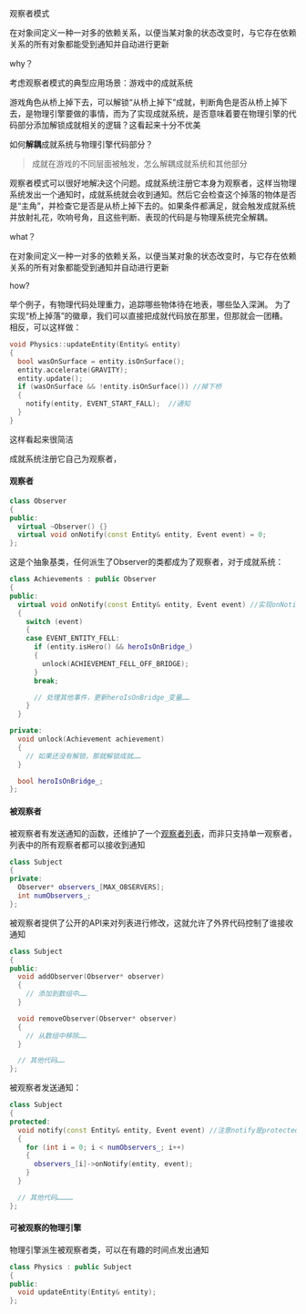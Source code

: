 观察者模式

在对象间定义一种一对多的依赖关系，以便当某对象的状态改变时，与它存在依赖关系的所有对象都能受到通知并自动进行更新

why？

考虑观察者模式的典型应用场景：游戏中的成就系统

游戏角色从桥上掉下去，可以解锁“从桥上掉下”成就，判断角色是否从桥上掉下去，是物理引擎要做的事情，而为了实现成就系统，是否意味着要在物理引擎的代码部分添加解锁成就相关的逻辑？这看起来十分不优美

如何**解耦**成就系统与物理引擎代码部分？

> 成就在游戏的不同层面被触发，怎么解耦成就系统和其他部分

观察者模式可以很好地解决这个问题。成就系统注册它本身为观察者，这样当物理系统发出一个通知时，成就系统就会收到通知。然后它会检查这个掉落的物体是否是“主角”，并检查它是否是从桥上掉下去的。如果条件都满足，就会触发成就系统并放射礼花，吹响号角，且这些判断、表现的代码是与物理系统完全解耦。

what？

在对象间定义一种一对多的依赖关系，以便当某对象的状态改变时，与它存在依赖关系的所有对象都能受到通知并自动进行更新

how?

举个例子，有物理代码处理重力，追踪哪些物体待在地表，哪些坠入深渊。 为了实现“桥上掉落”的徽章，我们可以直接把成就代码放在那里，但那就会一团糟。 相反，可以这样做：

```cpp
void Physics::updateEntity(Entity& entity)
{
  bool wasOnSurface = entity.isOnSurface();
  entity.accelerate(GRAVITY);
  entity.update();
  if (wasOnSurface && !entity.isOnSurface()) //掉下桥
  {
    notify(entity, EVENT_START_FALL);  //通知
  }
}
```

这样看起来很简洁

成就系统注册它自己为观察者，

#### 观察者

```cpp
class Observer
{
public:
  virtual ~Observer() {}
  virtual void onNotify(const Entity& entity, Event event) = 0;
};
```

这是个抽象基类，任何派生了Observer的类都成为了观察者，对于成就系统：

```cpp
class Achievements : public Observer
{
public:
  virtual void onNotify(const Entity& entity, Event event) //实现onNotify
  {
    switch (event)
    {
    case EVENT_ENTITY_FELL:
      if (entity.isHero() && heroIsOnBridge_)
      {
        unlock(ACHIEVEMENT_FELL_OFF_BRIDGE);
      }
      break;

      // 处理其他事件，更新heroIsOnBridge_变量……
    }
  }

private:
  void unlock(Achievement achievement)
  {
    // 如果还没有解锁，那就解锁成就……
  }

  bool heroIsOnBridge_;
};
```

#### 被观察者

被观察者有发送通知的函数，还维护了一个<u>观察者列表</u>，而非只支持单一观察者，列表中的所有观察者都可以接收到通知

```cpp
class Subject
{
private:
  Observer* observers_[MAX_OBSERVERS];
  int numObservers_;
};
```

被观察者提供了公开的API来对列表进行修改，这就允许了外界代码控制了谁接收通知

```cpp
class Subject
{
public:
  void addObserver(Observer* observer)
  {
    // 添加到数组中……
  }

  void removeObserver(Observer* observer)
  {
    // 从数组中移除……
  }

  // 其他代码……
};
```

被观察者发送通知：

```cpp
class Subject
{
protected:
  void notify(const Entity& entity, Event event) //注意notify是protected的，意味着派生了可以访问，而外部代码不能访问
  {
    for (int i = 0; i < numObservers_; i++)
    {
      observers_[i]->onNotify(entity, event);
    }
  }

  // 其他代码…………
};
```

#### 可被观察的物理引擎

物理引擎派生被观察者类，可以在有趣的时间点发出通知

```cpp
class Physics : public Subject
{
public:
  void updateEntity(Entity& entity);
};
```

